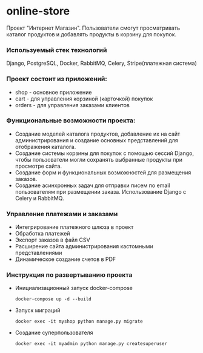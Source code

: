 # online-store
Проект "Интернет Магазин". Пользователи смогут просматривать каталог продуктов и добавлять продукты в корзину для покупок.

### Используемый стек технологий
Django, PostgreSQL, Docker, RabbitMQ, Celery, Stripe(платежная система)

### Проект состоит из приложений:
* shop - основное приложение
* cart - для управления корзиной (карточкой) покупок
* orders - для управления заказами клиентов

### Функциональные возможности проекта:

* Создание моделей каталога продуктов, добавление их на сайт администрирования и создание основных представлений для отображения каталога.
* Создание системы корзины для покупок с помощью сессий Django, чтобы пользователи могли сохранять выбранные продукты при просмотре сайта.
* Создание форм и функциональных возможностей для размещения заказов.
* Создание асинхронных задач для отправки писем по email пользователям при размещении заказа. Использование Django с Celery и RabbitMQ.

### Управление платежами и заказами
* Интегрирование платежного шлюза в проект
* Обработка платежей
* Экспорт заказов в файл CSV
* Расширение сайта администрирования кастомными представлениями
* Динамическое создание счетов в PDF

### Инструкция по развертыванию проекта

* Инициализационный запуск docker-compose  
    ```
    docker-compose up -d --build
    ```
* Запуск миграций  
    ```
    docker exec -it myshop python manage.py migrate
    ```
* Создание суперпользователя
    ```
    docker exec -it myadmin python manage.py createsuperuser
    ```